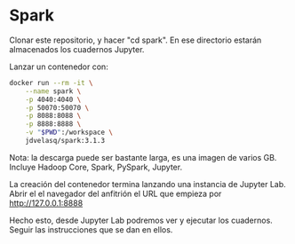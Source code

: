 # Spark
Clonar este repositorio, y hacer "cd spark". En ese directorio estarán almacenados los cuadernos Jupyter. 

Lanzar un contenedor con:

```sh
docker run --rm -it \
    --name spark \
    -p 4040:4040 \
    -p 50070:50070 \
    -p 8088:8088 \
    -p 8888:8888 \
    -v "$PWD":/workspace \
    jdvelasq/spark:3.1.3 
```
    
Nota: la descarga puede ser bastante larga, es una imagen de varios GB. Incluye Hadoop Core, Spark, PySpark, Jupyter. 

La creación del contenedor termina lanzando una instancia de Jupyter Lab. Abrir el el navegador del anfitrión el URL que empieza por http://127.0.0.1:8888

Hecho esto, desde Jupyter Lab podremos ver y ejecutar los cuadernos. Seguir las instrucciones que se dan en ellos. 


